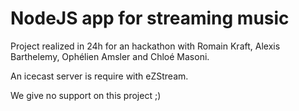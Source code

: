 # NodeJS app for streaming music
Project realized in 24h for an hackathon with Romain Kraft, Alexis Barthelemy, Ophélien Amsler and Chloé Masoni.

An icecast server is require with eZStream.

We give no support on this project ;)
